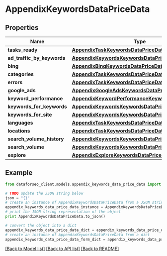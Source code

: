 # AppendixKeywordsDataPriceData


## Properties

Name | Type | Description | Notes
------------ | ------------- | ------------- | -------------
**tasks_ready** | [**AppendixTaskKeywordsDataPriceDataInfo**](AppendixTaskKeywordsDataPriceDataInfo.md) |  | [optional] 
**ad_traffic_by_keywords** | [**AppendixKeywordsKeywordsDataPriceDataInfo**](AppendixKeywordsKeywordsDataPriceDataInfo.md) |  | [optional] 
**bing** | [**AppendixBingKeywordsDataPriceData**](AppendixBingKeywordsDataPriceData.md) |  | [optional] 
**categories** | [**AppendixTaskKeywordsDataPriceDataInfo**](AppendixTaskKeywordsDataPriceDataInfo.md) |  | [optional] 
**errors** | [**AppendixTaskKeywordsDataPriceDataInfo**](AppendixTaskKeywordsDataPriceDataInfo.md) |  | [optional] 
**google_ads** | [**AppendixGoogleAdsKeywordsDataPriceData**](AppendixGoogleAdsKeywordsDataPriceData.md) |  | [optional] 
**keyword_performance** | [**AppendixKeywordPerformanceKeywordsDataPriceData**](AppendixKeywordPerformanceKeywordsDataPriceData.md) |  | [optional] 
**keywords_for_keywords** | [**AppendixKeywordsKeywordsDataPriceDataInfo**](AppendixKeywordsKeywordsDataPriceDataInfo.md) |  | [optional] 
**keywords_for_site** | [**AppendixKeywordsKeywordsDataPriceDataInfo**](AppendixKeywordsKeywordsDataPriceDataInfo.md) |  | [optional] 
**languages** | [**AppendixTaskKeywordsDataPriceDataInfo**](AppendixTaskKeywordsDataPriceDataInfo.md) |  | [optional] 
**locations** | [**AppendixTaskKeywordsDataPriceDataInfo**](AppendixTaskKeywordsDataPriceDataInfo.md) |  | [optional] 
**search_volume_history** | [**AppendixKeywordsKeywordsDataPriceDataInfo**](AppendixKeywordsKeywordsDataPriceDataInfo.md) |  | [optional] 
**search_volume** | [**AppendixKeywordsKeywordsDataPriceDataInfo**](AppendixKeywordsKeywordsDataPriceDataInfo.md) |  | [optional] 
**explore** | [**AppendixExploreKeywordsDataPriceData**](AppendixExploreKeywordsDataPriceData.md) |  | [optional] 

## Example

```python
from dataforseo_client.models.appendix_keywords_data_price_data import AppendixKeywordsDataPriceData

# TODO update the JSON string below
json = "{}"
# create an instance of AppendixKeywordsDataPriceData from a JSON string
appendix_keywords_data_price_data_instance = AppendixKeywordsDataPriceData.from_json(json)
# print the JSON string representation of the object
print AppendixKeywordsDataPriceData.to_json()

# convert the object into a dict
appendix_keywords_data_price_data_dict = appendix_keywords_data_price_data_instance.to_dict()
# create an instance of AppendixKeywordsDataPriceData from a dict
appendix_keywords_data_price_data_form_dict = appendix_keywords_data_price_data.from_dict(appendix_keywords_data_price_data_dict)
```
[[Back to Model list]](../README.md#documentation-for-models) [[Back to API list]](../README.md#documentation-for-api-endpoints) [[Back to README]](../README.md)


